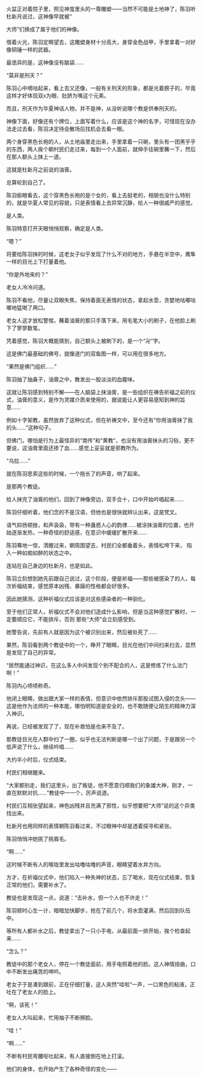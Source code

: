 火盆正对着院子里，照见神龛里头的一尊雕塑——当然不可能是土地神了，陈羽听杜新月说过，这神像早就被“

大师”们换成了属于他们的神像。

借着火光，陈羽定睛望去，这雕塑身材十分高大，身穿金色战甲，手里拿着一对好像铜锤一样的武器。

最诡异的是，这神像没有脑袋……

“莫非是刑天？”

陈羽心中嘀咕起来，看上去又还像，一般有关刑天的形象，都是光着膀子的，毕竟这样才好体现双x为眼、肚脐为嘴这个元素。

而且，刑天作为华夏神话人物，并不是神，从没听说哪个教是供奉刑天的。

神像下面，好像还有个牌位，上面写着什么，应该是这个神的名字，可惜现在没办法走过去看，陈羽决定待会散场后找机会去看一眼。

两个身穿黑色长袍的人，从土地庙里走出来，手里拿着一只碗，里头有一团黑乎乎的东西，两人挨个朝村民们走过来，每到一个人面前，就伸手往碗里蘸一下，然后在那人额头上抹上一道。

这就是杜新月之前说的油膏。

总算轮到自己了。

陈羽偷眼看去，这个穿黑色长袍的是个女的，看上去挺老的，相貌也没什么特别的，就是华夏人常见的容貌，只是表情看上去异常沉静，给人一种很威严的感觉。

是人类。

陈羽特意打开天眼悄悄观察，确定是人类。

“嗯？”

将要给陈羽抹的时候，这老女子似乎发现了什么不对的地方，手悬在半空中，鹰隼一样的目光上下打量着他。

“你是外地来的？”

老女人冷冷问道。

陈羽不看他，尽量让双眼失焦，保持着面无表情的状态，拿起水壶，贪婪地咕嘟咕嘟地猛喝了两口。

老女人这才放松警惕，蘸着油膏的那只手落下来，用毛笔大小的刷子，在他脸上刷下了寥寥数笔。

凭着感觉，陈羽大概能猜到，自己额头上被刷下的，是一个“卍”字。

这是佛门最基础的佛号，就像道门的双鱼图一样，可以用在很多地方。

“果然是佛门组织……”

陈羽抽了抽鼻子，油膏之中，散发出一股淡淡的血腥味。

这就让陈羽感到特别不解——在人脑袋上抹油膏，是一些组织在祷告祈福之前的仪式，油膏的意义，是作为灵媒介质来使用的，据说能让人更容易感知到神的旨意……

例如十字架教，虽然放弃了这种仪式，但在祈祷文中，至今还有“你用油膏抹了我的头……”这种句子。

但佛门，哪怕是行为上最怪异的“南传”和“黄教”，也没有用油膏抹头的习俗，更不要说，这油膏里面还掺了血……感觉上妥妥就是邪教所为。

“乌拉……”

就在陈羽思索这些的时候，一个拖长了的声音，响了起来。

是那两个教徒。

给人抹完了油膏的他们，回到了神像旁边，双手合十，口中开始吟唱起来……

陈羽仔细听着，他们念的不是汉语，但他也是很快就辨认出来，这是梵文。

语气抑扬顿挫，和声袅袅，带有一种蛊惑人心的韵律……被涂抹油膏的位置，也开始逐渐发热，一种奇怪的舒适感，在意识中缓缓扩散开来……

陈羽蓦地一惊，清醒过来，朝周围望去，村民们全都垂着头，表情松垮下来， 陷入一种如痴如醉的状态之中。

连站在自己身边的杜新月，也是如此。

陈羽立刻想到她先前跟自己说过，这个阶段，便是祈福——那些被感染了的人，每次祈福结束，感觉原本凶残、暴躁的性格都会好很多。

因此她猜测，这种祈福仪式应该是对这些感染者的一种驯化。

至于他们正常人，祈福仪式不会对他们造成什么影响，但是当这种感觉扩散时，一定要顺应它，不能排斥，否则 那些“大师”会立刻感受到。

她警告说，先前有人就是因为这个被识别出来，然后被处死了……

果然，陈羽看到两个教徒中的一个，睁开了眼睛，目光在他们中间扫来扫去，显然是发现了自己的异常。

“居然能通过神识，在这么多人中间发现个别不配合的人，这是修炼了什么法门啊！”

陈羽内心啧啧称奇。

他闭上眼睛，做出跟大家一样的表情，但意识中依然排斥那股试图入侵的念头——这是他作为法师的一种本能，哪怕明知道是安全的，也不敢随便让陌生的精神力深入神识。

再说，已经被发现了了，现在补救怕是也来不及了。

那教徒目光在人群中扫了一圈，似乎也无法判断是哪一个出了问题，于是跟另一个低声说了什么，继续吟唱……

大约半小时后，仪式结束。

村民们相继醒来。

“大家都别走，我们这里头，出了叛徒，他不愿意归顺我们的象雄大神，刚才，一直在默默对抗……”教徒中一一个，厉声说道。

村民们互相张望起来，神色凶残并且充满了邪性，似乎想要把“大师”说的这个异类找出来。

杜新月也用同样的表情朝陈羽看过来，不过眼神中却是透着探寻和紧张。

陈羽悄悄冲她挑了挑眉毛。

“啊……”

这时候不断有人的喉咙里发出咕噜咕噜的声音，眼睛望着水井方向。

方才，在祈福仪式中，他们陷入一种失神的状态，忘了喝水，现在仪式结束，恢复正常的他们，需要补水了。

教徒也是发现这一点，说道：“去补水，但一个人也不许走！”

陈羽顿时心生一计，暗暗加快脚步，抢在了前几个，将水壶灌满，然后回到队伍中。

等所有人都补水之后，教徒拿出了一只小手电，从最前面一排开始，挨个检查起来……

“怎么？”

教徒中的那个老女人，停在一个教徒面前，用手电照着他的脸。这人神情扭曲，口中不断发出痛苦的呻吟。

老女子于是凑到跟前，正在仔细打量，这人突然“哇啦”一声，一口黑色的粘液，正吐在了老女人的脸上。

“啊，该死！”

老女人大叫起来，忙用袖子不断擦脸。

“哇！”

“啊……”

不断有村民弯腰呕吐起来，有人直接倒在地上打滚。

他们的身体，也开始产生了各种奇怪的变化——
